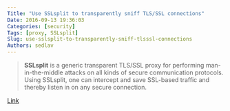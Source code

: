 ```yaml
---
Title: "Use SSLsplit to transparently sniff TLS/SSL connections"
Date: 2016-09-13 19:36:03
Categories: [security]
Tags: [proxy, SSLsplit]
Slug: use-sslsplit-to-transparently-sniff-tlsssl-connections
Authors: sedlav
---
```


> **SSLsplit** is a generic transparent TLS/SSL proxy for performing man-in-the-middle attacks on all kinds of secure communication protocols. Using SSLsplit, one can intercept and save SSL-based traffic and thereby listen in on any secure connection.

[Link](https://blog.heckel.xyz/tag/man-in-the-middle/)

